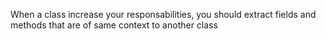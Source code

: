 When a class increase your responsabilities, you should extract fields and methods that are of same context to another class
